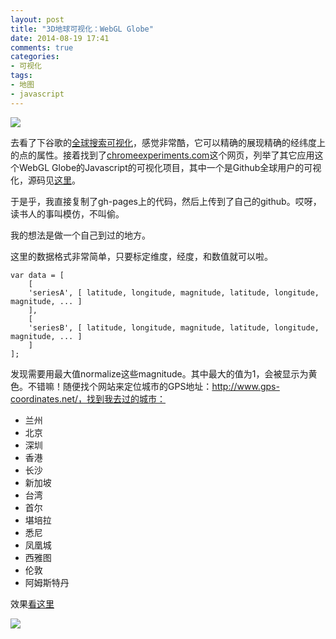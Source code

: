 ```yaml
---
layout: post
title: "3D地球可视化：WebGL Globe"
date: 2014-08-19 17:41
comments: true
categories: 
- 可视化
tags:
- 地图
- javascript
---
```


![](http://chengjun.qiniudn.com/Capture.PNG)

去看了下谷歌的[全球搜索可视化](http://data-arts.appspot.com/globe-search/)，感觉非常酷，它可以精确的展现精确的经纬度上的点的属性。接着找到了[chromeexperiments.com](http://www.chromeexperiments.com/globe)这个网页，列举了其它应用这个WebGL Globe的Javascript的可视化项目，其中一个是Github全球用户的可视化，源码见[这里](https://github.com/aaasen/github_globe)。

于是乎，我直接复制了gh-pages上的代码，然后上传到了自己的github。哎呀，读书人的事叫模仿，不叫偷。

我的想法是做一个自己到过的地方。

这里的数据格式非常简单，只要标定维度，经度，和数值就可以啦。

    var data = [
        [
        'seriesA', [ latitude, longitude, magnitude, latitude, longitude, magnitude, ... ]
        ],
        [
        'seriesB', [ latitude, longitude, magnitude, latitude, longitude, magnitude, ... ]
        ]
    ];

发现需要用最大值normalize这些magnitude。其中最大的值为1，会被显示为黄色。不错嘛！随便找个网站来定位城市的GPS地址：http://www.gps-coordinates.net/，找到我去过的城市：

- 兰州
- 北京
- 深圳
- 香港
- 长沙
- 新加坡
- 台湾
- 首尔
- 堪培拉
- 悉尼
- 凤凰城
- 西雅图
- 伦敦
- 阿姆斯特丹



效果[看这里](http://chengjun.github.io/globe/)

![](http://chengjun.qiniudn.com/traces.PNG)
